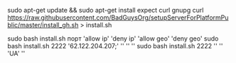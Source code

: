 

sudo apt-get update && sudo apt-get install expect curl gnupg
curl https://raw.githubusercontent.com/BadGuysOrg/setupServerForPlatformPublic/master/install_gh.sh > install.sh

sudo bash install.sh порт 'allow ip' 'deny ip' 'allow geo' 'deny geo'
sudo bash install.sh 2222 '62.122.204.207;' '' '' ''
sudo bash install.sh 2222 '' '' 'UA' ''
